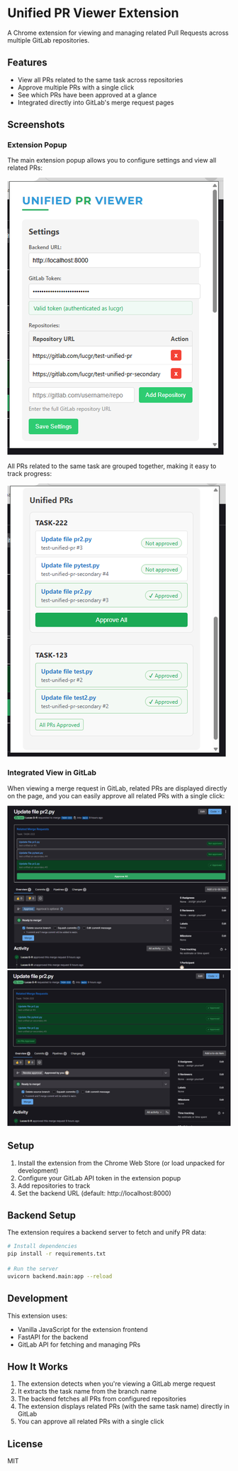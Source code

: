 # Unified PR Viewer Extension

A Chrome extension for viewing and managing related Pull Requests across multiple GitLab repositories.

## Features

- View all PRs related to the same task across repositories
- Approve multiple PRs with a single click
- See which PRs have been approved at a glance
- Integrated directly into GitLab's merge request pages

## Screenshots

### Extension Popup

The main extension popup allows you to configure settings and view all related PRs:

![Extension Popup](images/popup_1.png)

All PRs related to the same task are grouped together, making it easy to track progress:

![Unified PR List](images/popup_2.png)

### Integrated View in GitLab

When viewing a merge request in GitLab, related PRs are displayed directly on the page, and you can easily approve all related PRs with a single click:

![Integrated View](images/missing_approvals.png)
![Approve PRs](images/all_approved.png)


## Setup

1. Install the extension from the Chrome Web Store (or load unpacked for development)
2. Configure your GitLab API token in the extension popup
3. Add repositories to track
4. Set the backend URL (default: http://localhost:8000)

## Backend Setup

The extension requires a backend server to fetch and unify PR data:

```bash
# Install dependencies
pip install -r requirements.txt

# Run the server
uvicorn backend.main:app --reload
```

## Development

This extension uses:
- Vanilla JavaScript for the extension frontend
- FastAPI for the backend
- GitLab API for fetching and managing PRs

## How It Works

1. The extension detects when you're viewing a GitLab merge request
2. It extracts the task name from the branch name
3. The backend fetches all PRs from configured repositories
4. The extension displays related PRs (with the same task name) directly in GitLab
5. You can approve all related PRs with a single click

## License

MIT
